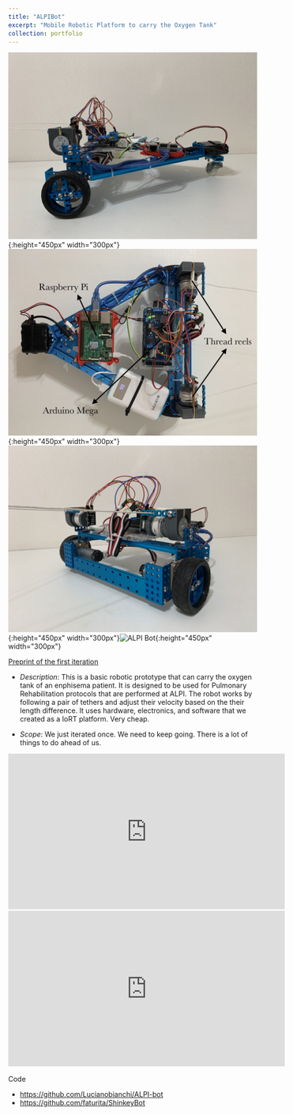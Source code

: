 ```yaml
---
title: "ALPIBot"
excerpt: "Mobile Robotic Platform to carry the Oxygen Tank"
collection: portfolio
---
```


![ALPI Bot](/images/alpibot1.jpg){:height="450px" width="300px"}![ALPI Bot](/images/alpibot2.jpg){:height="450px" width="300px"} ![ALPI Bot](/images/alpibot3.jpg){:height="450px" width="300px"}![ALPI Bot](/images/alpibot4.png){:height="450px" width="300px"}


[Preprint of the first iteration](https://github.com/faturita/IEEEtran/blob/master/alpibot.pdf)

* *Description*: This is a basic robotic prototype that can carry the oxygen tank of an enphisema patient.  It is designed to be used for Pulmonary Rehabilitation protocols that are performed at ALPI.  The robot works by following a pair of tethers and adjust their velocity based on the their length difference.  It uses hardware, electronics, and software that we created as a IoRT platform.  Very cheap.

* *Scope*: We just iterated once.  We need to keep going.  There is a lot of things to do ahead of us.

<iframe width="560" height="315" src="https://www.youtube.com/embed/skpeedcbvqk" frameborder="0" allow="accelerometer; autoplay; encrypted-media; gyroscope; picture-in-picture" allowfullscreen></iframe>


<iframe width="560" height="315" src="https://www.youtube.com/embed/TkUEmMHQrIw" frameborder="0" allow="accelerometer; autoplay; encrypted-media; gyroscope; picture-in-picture" allowfullscreen></iframe>

Code 
* <https://github.com/Lucianobianchi/ALPI-bot>
* <https://github.com/faturita/ShinkeyBot>

